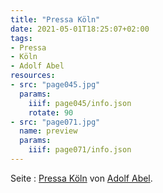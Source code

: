 ```yaml
---
title: "Pressa Köln"
date: 2021-05-01T18:25:07+02:00
tags:
- Pressa
- Köln
- Adolf Abel
resources:
- src: "page045.jpg"
  params:
    iiif: page045/info.json
    rotate: 90
- src: "page071.jpg"
  name: preview
  params:
    iiif: page071/info.json
---
```


Seite : [Pressa Köln](/tags/Pressa) von [Adolf Abel](/tags/Adolf-Abel).
